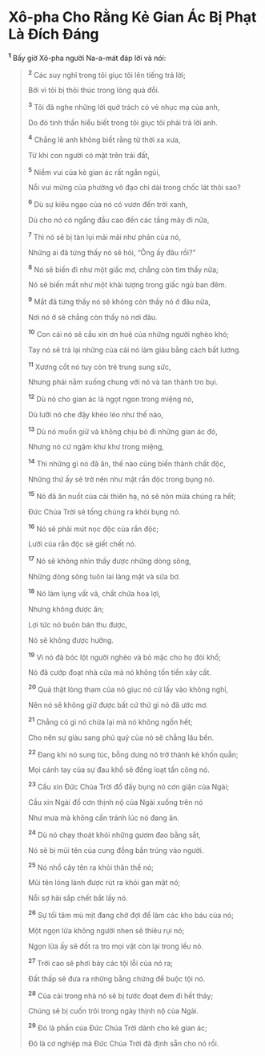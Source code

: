 # Xô-pha Cho Rằng Kẻ Gian Ác Bị Phạt Là Đích Đáng

<sup><b>1</b></sup> Bấy giờ Xô-pha người Na-a-mát đáp lời và nói:

> <sup><b>2</b></sup> Các suy nghĩ trong tôi giục tôi lên tiếng trả lời;
>
> Bởi vì tôi bị thôi thúc trong lòng quá đỗi.
>
> <sup><b>3</b></sup> Tôi đã nghe những lời quở trách có vẻ nhục mạ của anh,
>
> Do đó tinh thần hiểu biết trong tôi giục tôi phải trả lời anh.
>
> <sup><b>4</b></sup> Chẳng lẽ anh không biết rằng từ thời xa xưa,
>
> Từ khi con người có mặt trên trái đất,
>
> <sup><b>5</b></sup> Niềm vui của kẻ gian ác rất ngắn ngủi,
>
> Nỗi vui mừng của phường vô đạo chỉ dài trong chốc lát thôi sao?
>
> <sup><b>6</b></sup> Dù sự kiêu ngạo của nó có vươn đến trời xanh,
>
> Dù cho nó có ngẩng đầu cao đến các tầng mây đi nữa,
>
> <sup><b>7</b></sup> Thì nó sẽ bị tàn lụi mãi mãi như phân của nó,
>
> Những ai đã từng thấy nó sẽ hỏi, “Ông ấy đâu rồi?”
>
> <sup><b>8</b></sup> Nó sẽ biến đi như một giấc mơ, chẳng còn tìm thấy nữa;
>
> Nó sẽ biến mất như một khải tượng trong giấc ngủ ban đêm.
>
> <sup><b>9</b></sup> Mắt đã từng thấy nó sẽ không còn thấy nó ở đâu nữa,
>
> Nơi nó ở sẽ chẳng còn thấy nó nơi đâu.
>
> <sup><b>10</b></sup> Con cái nó sẽ cầu xin ơn huệ của những người nghèo khó;
>
> Tay nó sẽ trả lại những của cải nó làm giàu bằng cách bất lương.
>
> <sup><b>11</b></sup> Xương cốt nó tuy còn trẻ trung sung sức,
>
> Nhưng phải nằm xuống chung với nó và tan thành tro bụi.
>
> <sup><b>12</b></sup> Dù nó cho gian ác là ngọt ngon trong miệng nó,
>
> Dù lưỡi nó che đậy khéo léo như thế nào,
>
> <sup><b>13</b></sup> Dù nó muốn giữ và không chịu bỏ đi những gian ác đó,
>
> Nhưng nó cứ ngậm khư khư trong miệng,
>
> <sup><b>14</b></sup> Thì những gì nó đã ăn, thế nào cũng biến thành chất độc,
>
> Những thứ ấy sẽ trở nên như mật rắn độc trong bụng nó.
>
> <sup><b>15</b></sup> Nó đã ăn nuốt của cải thiên hạ, nó sẽ nôn mửa chúng ra hết;
>
> Đức Chúa Trời sẽ tống chúng ra khỏi bụng nó.
>
> <sup><b>16</b></sup> Nó sẽ phải mút nọc độc của rắn độc;
>
> Lưỡi của rắn độc sẽ giết chết nó.
>
> <sup><b>17</b></sup> Nó sẽ không nhìn thấy được những dòng sông,
>
> Những dòng sông tuôn lai láng mật và sữa bơ.
>
> <sup><b>18</b></sup> Nó làm lụng vất vả, chất chứa hoa lợi,
>
> Nhưng không được ăn;
>
> Lợi tức nó buôn bán thu được,
>
> Nó sẽ không được hưởng.
>
> <sup><b>19</b></sup> Vì nó đã bóc lột người nghèo và bỏ mặc cho họ đói khổ;
>
> Nó đã cướp đoạt nhà cửa mà nó không tốn tiền xây cất.
>
> <sup><b>20</b></sup> Quả thật lòng tham của nó giục nó cứ lấy vào không nghỉ,
>
> Nên nó sẽ không giữ được bất cứ thứ gì nó đã ước mơ.
>
> <sup><b>21</b></sup> Chẳng có gì nó chừa lại mà nó không ngốn hết;
>
> Cho nên sự giàu sang phú quý của nó sẽ chẳng lâu bền.
>
> <sup><b>22</b></sup> Đang khi nó sung túc, bỗng dưng nó trở thành kẻ khốn quẫn;
>
> Mọi cánh tay của sự đau khổ sẽ đồng loạt tấn công nó.
>
> <sup><b>23</b></sup> Cầu xin Đức Chúa Trời đổ đầy bụng nó cơn giận của Ngài;
>
> Cầu xin Ngài đổ cơn thịnh nộ của Ngài xuống trên nó
>
> Như mưa mà không cần tránh lúc nó đang ăn.
>
> <sup><b>24</b></sup> Dù nó chạy thoát khỏi những gươm đao bằng sắt,
>
> Nó sẽ bị mũi tên của cung đồng bắn trúng vào người.
>
> <sup><b>25</b></sup> Nó nhổ cây tên ra khỏi thân thể nó;
>
> Mũi tên lóng lánh được rút ra khỏi gan mật nó;
>
> Nỗi sợ hãi sắp chết bắt lấy nó.
>
> <sup><b>26</b></sup> Sự tối tăm mù mịt đang chờ đợi để làm các kho báu của nó;
>
> Một ngọn lửa không người nhen sẽ thiêu rụi nó;
>
> Ngọn lửa ấy sẽ đốt ra tro mọi vật còn lại trong lều nó.
>
> <sup><b>27</b></sup> Trời cao sẽ phơi bày các tội lỗi của nó ra;
>
> Đất thấp sẽ đưa ra những bằng chứng để buộc tội nó.
>
> <sup><b>28</b></sup> Của cải trong nhà nó sẽ bị tước đoạt đem đi hết thảy;
>
> Chúng sẽ bị cuốn trôi trong ngày thịnh nộ của Ngài.
>
> <sup><b>29</b></sup> Đó là phần của Đức Chúa Trời dành cho kẻ gian ác;
>
> Đó là cơ nghiệp mà Đức Chúa Trời đã định sẵn cho nó rồi.
